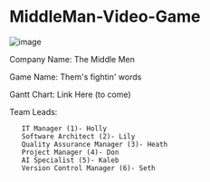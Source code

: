 # MiddleMan-Video-Game
![image](https://user-images.githubusercontent.com/89818862/132618043-4044b6e5-998f-4914-a8b8-c35c09ca3986.png)

Company Name: The Middle Men

Game Name: Them's fightin' words

Gantt Chart: Link Here (to come)

Team Leads: 

       IT Manager (1)- Holly
       Software Architect (2)- Lily
       Quality Assurance Manager (3)- Heath
       Project Manager (4)- Don
       AI Specialist (5)- Kaleb
       Version Control Manager (6)- Seth 
